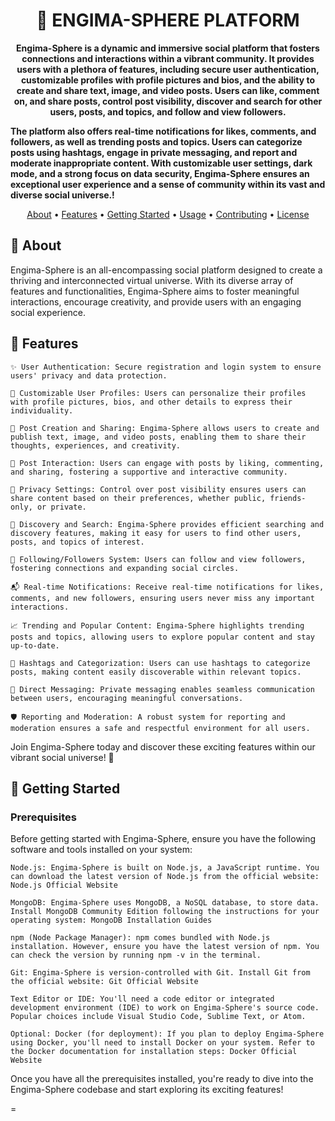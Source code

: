 <h1 align="center">🚀 ENGIMA-SPHERE PLATFORM</h1>

<p align="center">
  <strong>Engima-Sphere is a dynamic and immersive social platform that fosters connections and interactions within a vibrant community. It provides users with a plethora of features, including secure user authentication, customizable profiles with profile pictures and bios, and the ability to create and share text, image, and video posts. Users can like, comment on, and share posts, control post visibility, discover and search for other users, posts, and topics, and follow and view followers.

The platform also offers real-time notifications for likes, comments, and followers, as well as trending posts and topics. Users can categorize posts using hashtags, engage in private messaging, and report and moderate inappropriate content. With customizable user settings, dark mode, and a strong focus on data security, Engima-Sphere ensures an exceptional user experience and a sense of community within its vast and diverse social universe.!</strong>
</p>

<p align="center">
  <a href="#about">About</a> •
  <a href="#features">Features</a> •
  <a href="#getting-started">Getting Started</a> •
  <a href="#usage">Usage</a> •
  <a href="#contributing">Contributing</a> •
  <a href="#license">License</a>
</p>

## 📝 About

Engima-Sphere is an all-encompassing social platform designed to create a thriving and interconnected virtual universe. With its diverse array of features and functionalities, Engima-Sphere aims to foster meaningful interactions, encourage creativity, and provide users with an engaging social experience.


## 🚀 Features
    ✨ User Authentication: Secure registration and login system to ensure users' privacy and data protection.

    🌟 Customizable User Profiles: Users can personalize their profiles with profile pictures, bios, and other details to express their individuality.

    🎉 Post Creation and Sharing: Engima-Sphere allows users to create and publish text, image, and video posts, enabling them to share their thoughts, experiences, and creativity.

    🌈 Post Interaction: Users can engage with posts by liking, commenting, and sharing, fostering a supportive and interactive community.

    🌌 Privacy Settings: Control over post visibility ensures users can share content based on their preferences, whether public, friends-only, or private.

    💫 Discovery and Search: Engima-Sphere provides efficient searching and discovery features, making it easy for users to find other users, posts, and topics of interest.

    🚀 Following/Followers System: Users can follow and view followers, fostering connections and expanding social circles.

    📬 Real-time Notifications: Receive real-time notifications for likes, comments, and new followers, ensuring users never miss any important interactions.

    📈 Trending and Popular Content: Engima-Sphere highlights trending posts and topics, allowing users to explore popular content and stay up-to-date.

    🔖 Hashtags and Categorization: Users can use hashtags to categorize posts, making content easily discoverable within relevant topics.

    💌 Direct Messaging: Private messaging enables seamless communication between users, encouraging meaningful conversations.

    🛡️ Reporting and Moderation: A robust system for reporting and moderation ensures a safe and respectful environment for all users.

Join Engima-Sphere today and discover these exciting features within our vibrant social universe! 🚀

## 🏁 Getting Started

### Prerequisites

Before getting started with Engima-Sphere, ensure you have the following software and tools installed on your system:

    Node.js: Engima-Sphere is built on Node.js, a JavaScript runtime. You can download the latest version of Node.js from the official website: Node.js Official Website

    MongoDB: Engima-Sphere uses MongoDB, a NoSQL database, to store data. Install MongoDB Community Edition following the instructions for your operating system: MongoDB Installation Guides

    npm (Node Package Manager): npm comes bundled with Node.js installation. However, ensure you have the latest version of npm. You can check the version by running npm -v in the terminal.

    Git: Engima-Sphere is version-controlled with Git. Install Git from the official website: Git Official Website

    Text Editor or IDE: You'll need a code editor or integrated development environment (IDE) to work on Engima-Sphere's source code. Popular choices include Visual Studio Code, Sublime Text, or Atom.

    Optional: Docker (for deployment): If you plan to deploy Engima-Sphere using Docker, you'll need to install Docker on your system. Refer to the Docker documentation for installation steps: Docker Official Website

Once you have all the prerequisites installed, you're ready to dive into the Engima-Sphere codebase and start exploring its exciting features!



=
